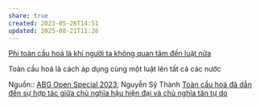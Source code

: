 ```yaml
---
share: true
created: 2023-05-26T14:51
updated: 2025-08-21T11:28
---
```

[Phi toàn cầu hoá là khi người ta không quan tâm đến luật nữa](./Phi%20to%C3%A0n%20c%E1%BA%A7u%20ho%C3%A1%20l%C3%A0%20khi%20ng%C6%B0%E1%BB%9Di%20ta%20kh%C3%B4ng%20quan%20t%C3%A2m%20%C4%91%E1%BA%BFn%20lu%E1%BA%ADt%20n%E1%BB%AFa.md) 

Toàn cầu hoá là cách áp dụng cùng một luật lên tất cả các nước

Nguồn:: [ABG Open Special 2023](ABG%20Open%20Special%202023.md), Nguyễn Sỹ Thành
[Toàn cầu hoá đã dẫn đến sự hợp tác giữa chủ nghĩa hậu hiện đại và chủ nghĩa tân tự do](./To%C3%A0n%20c%E1%BA%A7u%20ho%C3%A1%20%C4%91%C3%A3%20d%E1%BA%ABn%20%C4%91%E1%BA%BFn%20s%E1%BB%B1%20h%E1%BB%A3p%20t%C3%A1c%20gi%E1%BB%AFa%20ch%E1%BB%A7%20ngh%C4%A9a%20h%E1%BA%ADu%20hi%E1%BB%87n%20%C4%91%E1%BA%A1i%20v%C3%A0%20ch%E1%BB%A7%20ngh%C4%A9a%20t%C3%A2n%20t%E1%BB%B1%20do.md)